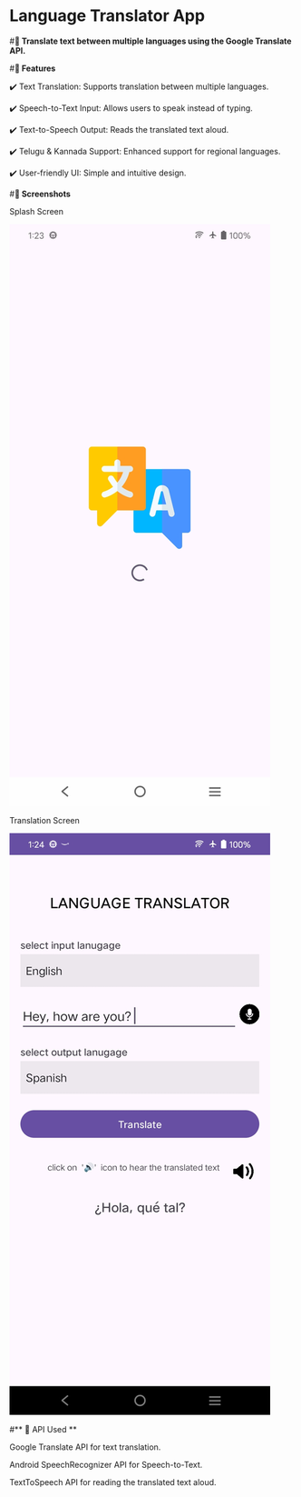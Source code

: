 # Language Translator App

#**🔹 Translate text between multiple languages using the Google Translate API.**

#**📌 Features**

✔️ Text Translation: Supports translation between multiple languages.

✔️ Speech-to-Text Input: Allows users to speak instead of typing.

✔️ Text-to-Speech Output: Reads the translated text aloud.

✔️ Telugu & Kannada Support: Enhanced support for regional languages.

✔️ User-friendly UI: Simple and intuitive design.


#**📱 Screenshots**


Splash Screen

![img_alt](https://github.com/Jay-reddy-adv/Language-Translator-Application/blob/d6536f3d45cd419700e9ad269b4183dd1e4d82e0/splashscreen.jpg)


Translation Screen

![img_alt](https://github.com/Jay-reddy-adv/Language-Translator-Application/blob/b6dcb3da9888204cd23593b80c08236fa6fe2c69/translatepage.jpg)




#** 🔗 API Used **

Google Translate API for text translation.

Android SpeechRecognizer API for Speech-to-Text.

TextToSpeech API for reading the translated text aloud.

